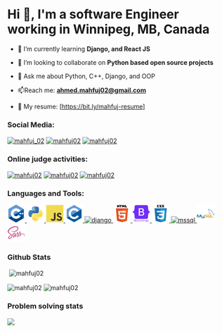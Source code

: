 <h1>Hi 👋, I'm a software Engineer working in Winnipeg, MB, Canada</h1>

- 🌱 I’m currently learning **Django, and React JS**
- 👯 I’m looking to collaborate on **Python based open source projects**

- 💬 Ask me about Python, C++, Django, and OOP

- 📫Reach me: **ahmed.mahfuj02@gmail.com**

- 📄 My resume: [https://bit.ly/mahfuj-resume]

<h3 align="left">Social Media:</h3>
<p align="left">
<a href="https://twitter.com/mahfuj_02" target="blank"><img align="center" src="https://raw.githubusercontent.com/rahuldkjain/github-profile-readme-generator/master/src/images/icons/Social/twitter.svg" alt="mahfuj_02" height="30" width="40" /></a>
<a href="https://linkedin.com/in/mahfuj02" target="blank"><img align="center" src="https://raw.githubusercontent.com/rahuldkjain/github-profile-readme-generator/master/src/images/icons/Social/linked-in-alt.svg" alt="mahfuj02" height="30" width="40" /></a>
<a href="https://fb.com/mahfuj02" target="blank"><img align="center" src="https://raw.githubusercontent.com/rahuldkjain/github-profile-readme-generator/master/src/images/icons/Social/facebook.svg" alt="mahfuj02" height="30" width="40" /></a>
</p>

<h3 align="left">Online judge activities:</h3>
<p align="left">
<a href="https://codeforces.com/profile/mahfuj02" target="blank"><img align="center" src="https://raw.githubusercontent.com/rahuldkjain/github-profile-readme-generator/master/src/images/icons/Social/codeforces.svg" alt="mahfuj02" height="30" width="40" /></a>
<a href="https://www.leetcode.com/mahfuj02" target="blank"><img align="center" src="https://raw.githubusercontent.com/rahuldkjain/github-profile-readme-generator/master/src/images/icons/Social/leet-code.svg" alt="mahfuj02" height="30" width="40" /></a>
<a href="https://www.codechef.com/users/mahfuj02" target="blank"><img align="center" src="https://cdn.jsdelivr.net/npm/simple-icons@3.1.0/icons/codechef.svg" alt="mahfuj02" height="30" width="40" /></a>
</p>

<h3 align="left">Languages and Tools:</h3>
<p align="left"> <a href="https://www.w3schools.com/cpp/" target="_blank" rel="noreferrer"> <img src="https://raw.githubusercontent.com/devicons/devicon/master/icons/cplusplus/cplusplus-original.svg" alt="cplusplus" width="40" height="40"/> </a>  <a href="https://www.python.org" target="_blank" rel="noreferrer"> <img src="https://raw.githubusercontent.com/devicons/devicon/master/icons/python/python-original.svg" alt="python" width="40" height="40"/> </a> <a href="https://developer.mozilla.org/en-US/docs/Web/JavaScript" target="_blank" rel="noreferrer"> <img src="https://raw.githubusercontent.com/devicons/devicon/master/icons/javascript/javascript-original.svg" alt="javascript" width="40" height="40"/> </a> <a href="https://www.cprogramming.com/" target="_blank" rel="noreferrer"> <img src="https://raw.githubusercontent.com/devicons/devicon/master/icons/c/c-original.svg" alt="c" width="40" height="40"/> </a>  <a href="https://www.djangoproject.com/" target="_blank" rel="noreferrer"> <img src="https://cdn.worldvectorlogo.com/logos/django.svg" alt="django" width="40" height="40"/> </a>  <a href="https://www.w3.org/html/" target="_blank" rel="noreferrer"> <img src="https://raw.githubusercontent.com/devicons/devicon/master/icons/html5/html5-original-wordmark.svg" alt="html5" width="40" height="40"/> </a> <a href="https://getbootstrap.com" target="_blank" rel="noreferrer"> <img src="https://raw.githubusercontent.com/devicons/devicon/master/icons/bootstrap/bootstrap-plain-wordmark.svg" alt="bootstrap" width="40" height="40"/> </a> <a href="https://www.w3schools.com/css/" target="_blank" rel="noreferrer"> <img src="https://raw.githubusercontent.com/devicons/devicon/master/icons/css3/css3-original-wordmark.svg" alt="css3" width="40" height="40"/> </a>   <a href="https://www.microsoft.com/en-us/sql-server" target="_blank" rel="noreferrer"> <img src="https://www.svgrepo.com/show/303229/microsoft-sql-server-logo.svg" alt="mssql" width="40" height="40"/> </a> <a href="https://www.mysql.com/" target="_blank" rel="noreferrer"> <img src="https://raw.githubusercontent.com/devicons/devicon/master/icons/mysql/mysql-original-wordmark.svg" alt="mysql" width="40" height="40"/> </a>  <a href="https://sass-lang.com" target="_blank" rel="noreferrer"> <img src="https://raw.githubusercontent.com/devicons/devicon/master/icons/sass/sass-original.svg" alt="sass" width="40" height="40"/> </a> </p>
<h3 align="left">Github Stats </h3>
<p> &nbsp;<img align="center" src="https://github-readme-stats.vercel.app/api?username=mahfuj02&hide=stars,prs,contribs&&show_icons=true&title_color=ffffff&icon_color=bb2acf&text_color=daf7dc&bg_color=151515" alt="mahfuj02" width="350" /></p>
<p><img align="center" src="https://github-readme-stats.vercel.app/api/top-langs?username=mahfuj02&show_icons=true&locale=en&layout=compact" alt="mahfuj02" /> <img align="center" src="https://github-readme-streak-stats.herokuapp.com/?user=mahfuj02&" alt="mahfuj02"width="350" /></p>

<h3 align="left">Problem solving stats </h3>
<p><img align="center" src="https://leetcode.card.workers.dev/mahfuj02?theme=dark&font=baloo&extension=null"  width="350" /></p>



